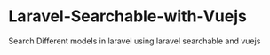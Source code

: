 # Laravel-Searchable-with-Vuejs
Search Different models in laravel using laravel searchable and vuejs
